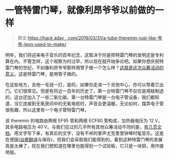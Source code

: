 # 一管特雷门琴，就像利昂爷爷以前做的一样

> 原文:[https://hack aday . com/2019/03/31/a-tube-theremin-just-like-爷爷-leon-used-to-make/](https://hackaday.com/2019/03/31/a-tube-theremin-just-like-grandpa-leon-used-to-make/)

明年，我们将迎来电子音乐的百年纪念，这取决于你是把特雷门琴的发明还是专利算在内。不管怎样，这个观察为时过早，所以现在就开始争论吧。如果你想庆祝特雷门琴的世纪，不如像利昂爷爷那样用管子做一个怎么样？[这就是这次众筹活动的意义](https://www.kickstarter.com/projects/kainkalabs/a-tube-theremin)。这是特雷门琴，是用管子做的。

在这些地方，吉他一毛钱一打，是的，如果你走进一个吉他中心，你可以带着它出门。它们很常见。但是有将近一百年的历史了，第一台特雷门琴不仅仅是用硅制造的，这台还加入了一些二氧化碳。第一台特雷门琴是一台电子管设备，我们都知道，当它连接到无氧房间中的无氧电缆时，声音会更温暖。无论如何，摆弄电子管很有趣，所以这里有一个电子管特雷门琴。

该 theremin 的电路由两根 EF95 管和两根 ECF80 管构成，加热器电压为 12 V，其余电路电压为 40 V。与我们见过的几乎所有其他众筹活动不同的是，[有几页文档](http://www.elektronik-labor.de/HF/Theremin1.html)，用文字写下来，有真实的文字，没有不祥的掌声尤克里里钟琴时髦音乐。这是在德国([谷歌翻译](https://translate.google.com/translate?sl=auto&tl=en&u=http%3A%2F%2Fwww.elektronik-labor.de%2FHF%2FTheremin1.html)与保存)，但我们会采取我们能得到的。看到这种特雷门琴的发展真是太棒了，现在我们想知道在哪里也能得到一个试验板，它只是一块铜，用作接地层。